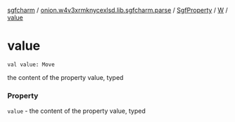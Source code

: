 [sgfcharm](../../../index.md) / [onion.w4v3xrmknycexlsd.lib.sgfcharm.parse](../../index.md) / [SgfProperty](../index.md) / [W](index.md) / [value](./value.md)

# value

`val value: Move`

the content of the property value, typed

### Property

`value` - the content of the property value, typed